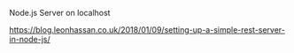 Node.js Server on localhost

https://blog.leonhassan.co.uk/2018/01/09/setting-up-a-simple-rest-server-in-node-js/